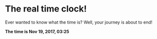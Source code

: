 # The real time clock!

Ever wanted to know what the time is? Well, your journey is about to end!

**The time is Nov 19, 2017, 03:25**